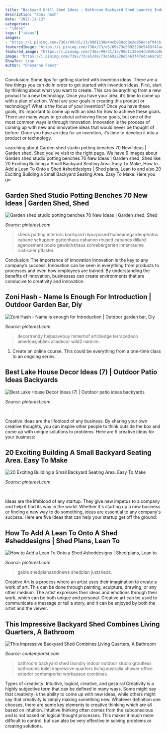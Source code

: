 ```yaml
---
title: "Backyard Grill Shed Ideas : Bathroom Backyard Shed Laundry Indoor Outdoor Studio Groutless Bathrooms Toilet Impressive Quarters Living Australia Shower Office Exterior Contemporist Workspace Combines"
description: "Zoni hash"
date: "2022-11-13"
categories:
- "ideas"
tags: ["ideas"]
images:
- "https://i.pinimg.com/736x/99/d1/13/99d1138e44cb939cb9e2e856ecef94cb.jpg"
featuredImage: "https://i.pinimg.com/736x/73/e5/69/73e5692228e5463f47adce6ac915dd1d.jpg"
featured_image: "https://i.pinimg.com/736x/99/d1/13/99d1138e44cb939cb9e2e856ecef94cb.jpg"
image: "https://i.pinimg.com/736x/73/e5/69/73e5692228e5463f47adce6ac915dd1d.jpg"
ShowToc: true
author: "Cheyanne Feest"
---
```



Conclusion: Some tips for getting started with invention ideas.
There are a few things you can do in order to get started with invention ideas. First, start by thinking about what you want to create. This can be anything from a new product to a new technology. Once you have your idea, it’s time to come up with a plan of action. What are your goals in creating this product or technology? What is the focus of your invention? Once you have these goals, it’s important to come up with an idea for how to achieve these goals. There are many ways to go about achieving these goals, but one of the most common ways is through innovation. Innovation is the process of coming up with new and innovative ideas that would never be thought of before. Once you have an idea for an invention, it’s time to develop it into a product or technology.

	

		
searching about Garden shed studio potting benches 70 New Ideas | Garden shed, Shed you've visit to the right page. We have 6 Images about Garden shed studio potting benches 70 New Ideas | Garden shed, Shed like 20 Exciting Building a Small Backyard Seating Area. Easy To Make, How to Add a Lean To Onto a Shed #sheddesigns | Shed plans, Lean to and also 20 Exciting Building a Small Backyard Seating Area. Easy To Make. Here you go:
		
    
## Garden Shed Studio Potting Benches 70 New Ideas | Garden Shed, Shed

<img loading=lazy src="https://i.pinimg.com/736x/73/e5/69/73e5692228e5463f47adce6ac915dd1d.jpg" onerror="this.onerror=null;this.src='https://tse2.mm.bing.net/th?id=OIP.6lzC5MJ5kbm0L9yy6RLtfgAAAA&amp;pid=15.1';" alt="Garden shed studio potting benches 70 New Ideas | Garden shed, Shed">

_Source: pinterest.com_

>sheds potting interiors backyard repurposed homeandgardenphotos cabane schuppen gartenhaus cabanon reused cabanes dillard agencement poule gewächshaus schrebergarten innenräume rustikaler pflaster. 

	

Conclusion: The importance of innovation
Innovation is the key to any company’s success. Innovation can be seen in everything from products to processes and even how employees are trained. By understanding the benefits of innovation, businesses can create environments that are conducive to creativity and innovation.

    
## Zoni Hash - Name Is Enough For Introduction | Outdoor Garden Bar, Diy

<img loading=lazy src="https://i.pinimg.com/736x/5b/46/81/5b468138323b46951b1de2335ce12baf.jpg" onerror="this.onerror=null;this.src='https://tse2.mm.bing.net/th?id=OIP.hnpVStQojse3vTrT5lhUuAHaJ3&amp;pid=15.1';" alt="Zoni Hash - Name is enough for Introduction | Outdoor garden bar, Diy">

_Source: pinterest.com_

>decortrendy helpsavebuy hinterhof articledge terracedeco americasjoblink alladecor wild2 narinim. 

	

1. Create an online course. This could be everything from a one-time class to an ongoing series.

    
## Best Lake House Decor Ideas (7) | Outdoor Patio Ideas Backyards

<img loading=lazy src="https://i.pinimg.com/736x/99/d1/13/99d1138e44cb939cb9e2e856ecef94cb.jpg" onerror="this.onerror=null;this.src='https://tse4.mm.bing.net/th?id=OIP.7qhj35KcwHE_mlmPW-5Y0AAAAA&amp;pid=15.1';" alt="Best Lake House Decor Ideas (7) | Outdoor patio ideas backyards">

_Source: pinterest.com_

>. 

	

Creative ideas are the lifeblood of any business. By sharing your own creative thoughts, you can inspire other people to think outside the box and come up with unique solutions to problems. Here are 5 creative ideas for your business: 

    
## 20 Exciting Building A Small Backyard Seating Area. Easy To Make

<img loading=lazy src="https://i.pinimg.com/736x/c0/5c/1e/c05c1e1992e95c0d64161021bbbef937.jpg" onerror="this.onerror=null;this.src='https://tse4.mm.bing.net/th?id=OIP.OZc2h8E7YP5PicQ2LQGZvwHaJ3&amp;pid=15.1';" alt="20 Exciting Building a Small Backyard Seating Area. Easy To Make">

_Source: pinterest.com_

>. 

	

Ideas are the lifeblood of any startup. They give new impetus to a company and help it find its way in the world. Whether it's starting up a new business or finding a new way to do something, ideas are essential to any company's success. Here are five ideas that can help your startup get off the ground: 

    
## How To Add A Lean To Onto A Shed #sheddesigns | Shed Plans, Lean To

<img loading=lazy src="https://i.pinimg.com/736x/a6/4e/01/a64e01306927d1da6e441e248344bd82.jpg" onerror="this.onerror=null;this.src='https://tse1.mm.bing.net/th?id=OIP.Yk_WS3xmzIkcQdRmcO-ytwAAAA&amp;pid=15.1';" alt="How to Add a Lean To Onto a Shed #sheddesigns | Shed plans, Lean to">

_Source: pinterest.com_

>gable shedplansandnews shedplan justsheds. 

	

Creative Art is a process where an artist uses their imagination to create a work of art. This can be done through painting, sculpture, drawing, or any other medium. The artist expresses their ideas and emotions through their work, which can be both unique and personal. Creative art can be used to communicate a message or tell a story, and it can be enjoyed by both the artist and the viewer.

    
## This Impressive Backyard Shed Combines Living Quarters, A Bathroom

<img loading=lazy src="https://www.contemporist.com/wp-content/uploads/2018/02/small-backyard-studio-granny-flat-250218-04-800x1145.jpg" onerror="this.onerror=null;this.src='https://tse3.mm.bing.net/th?id=OIP.T3Aqv7nroEB5H93KjE3cqQHaKm&amp;pid=15.1';" alt="This Impressive Backyard Shed Combines Living Quarters, A Bathroom">

_Source: contemporist.com_

>bathroom backyard shed laundry indoor outdoor studio groutless bathrooms toilet impressive quarters living australia shower office exterior contemporist workspace combines. 

	

Types of creativity: Intuitive, logical, creative, and gestural
Creativity is a highly subjective term that can be defined in many ways. Some might say that creativity is the ability to come up with new ideas, while others might say that creativity is simply making something new. Whatever definition one chooses, there are some key elements to creative thinking which are all based on intuition. Intuitive thinking often comes from the subconscious and is not based on logical thought processes. This makes it much more difficult to control, but can also be very effective in solving problems or creating solutions.

